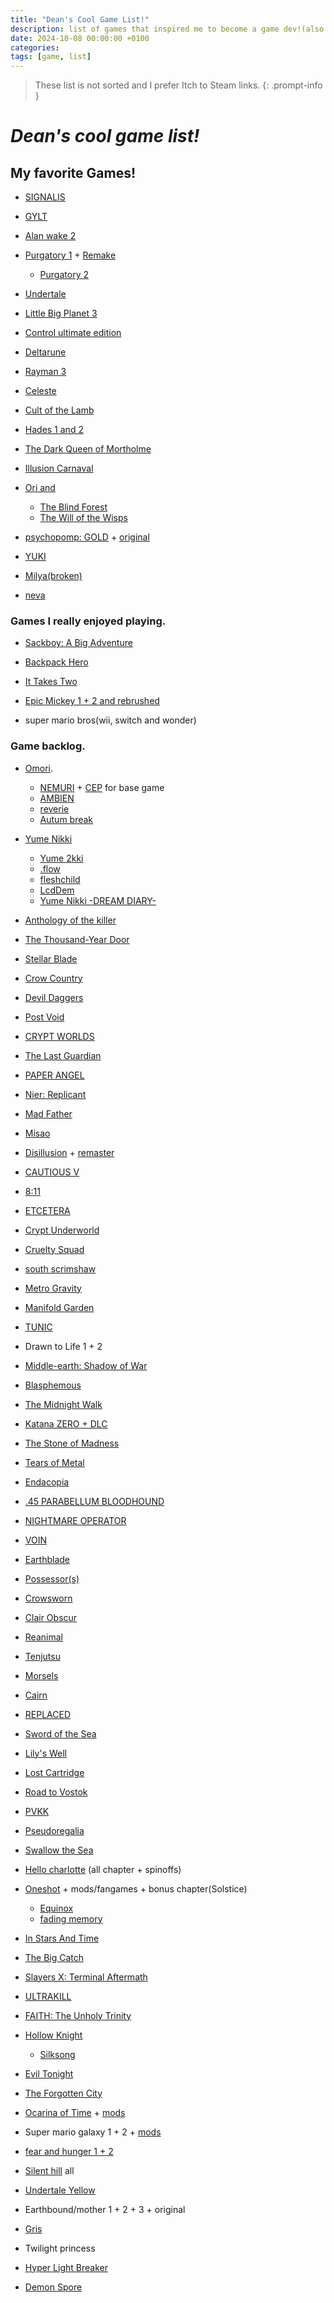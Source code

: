 ```yaml
---
title: "Dean's Cool Game List!"
description: list of games that inspired me to become a game dev!(also to keep being one!)
date: 2024-10-08 00:00:00 +0100
categories:
tags: [game, list]
---
```

> These list is not sorted and
I prefer Itch to Steam links.
{: .prompt-info }
# ***Dean's cool game list!***

## My favorite Games!
- [SIGNALIS](https://rose-engine.org/signalis)

- [GYLT](https://tequilaworks.com/en/gylt)

- [Alan wake 2](https://www.alanwake.com)

- [Purgatory 1](https://memoriesoffear.jcink.net/index.php?showtopic=68) + [Remake](https://store.steampowered.com/app/2851770/NARAKU)
  - [Purgatory 2](https://memoriesoffear.jcink.net/index.php?showtopic=85)

- [Undertale](https://undertale.com)

- [Little Big Planet 3](https://www.lbpunion.com)

- [Control ultimate edition](https://www.remedygames.com/games/control)

- [Deltarune](https://deltarune.com)

- [Rayman 3](https://raymanpc.com/wiki/en/Rayman_3)

- [Celeste](https://www.celestegame.com)

- [Cult of the Lamb](https://www.cultofthelamb.com)

- [Hades 1 and 2](https://www.supergiantgames.com/games/hades-ii/)

- [The Dark Queen of Mortholme](https://qwertyprophecy.itch.io/mortholme)

- [Illusion Carnaval](https://kiz-qi.itch.io/illusion-carnival)

- [Ori and](https://www.orithegame.com/)
    - [The Blind Forest](https://www.orithegame.com/blind-forest)
    - [The Will of the Wisps](https://store.steampowered.com/app/1057090/Ori_and_the_Will_of_the_Wisps)

- [psychopomp: GOLD](https://store.steampowered.com/app/3243190/Psychopomp_GOLD/) + [original](https://karbonic.itch.io/psychopomp)

- [YUKI](https://visualmemoryunit.itch.io/yuki)

- [Milya(broken)](https://lol-rust.itch.io/milyabroken)

- [neva](https://neva.game)



### Games I really enjoyed playing.
- [Sackboy: A Big Adventure](https://store.steampowered.com/app/1599660/Sackboy_A_Big_Adventure)

- [Backpack Hero](https://thejaspel.itch.io/backpack-hero)

- [It Takes Two](https://www.ea.com/games/it-takes-two)

- [Epic Mickey 1 + 2 and rebrushed](https://store.steampowered.com/app/1522160/Disney_Epic_Mickey_Rebrushed)

- super mario bros(wii, switch and wonder)

### Game backlog.
- [Omori](https://www.omori-game.com). 
    - [NEMURI](https://mods.one/mod/nemuri) + [CEP](https://mods.one/mod/cep) for base game
    - [AMBIEN](https://mods.one/mod/ambien)
    - [reverie](https://mods.one/mod/reverie)
    - [Autum break](https://mods.one/mod/autumnbreak)

- [Yume Nikki](https://www.yume.wiki/yume/Yume_Nikki)
  - [Yume 2kki](https://yume.wiki/2kki/Yume_2kki_Wiki)
  - [.flow](https://yume.wiki/flow/Downloads)
  - [fleshchild](https://yumenikkifg.fandom.com/wiki/Fleshchild)
  - [LcdDem](https://guilvector.itch.io/lcddem)
  - [Yume Nikki -DREAM DIARY-](https://store.steampowered.com/app/774811/YUMENIKKI_DREAM_DIARY)

- [Anthology of the killer](https://thecatamites.itch.io/anthology-of-the-killer)

- [The Thousand-Year Door](https://www.mariowiki.com/Paper_Mario:_The_Thousand-Year_Door)

- [Stellar Blade](https://www.stellar-blade.com)

- [Crow Country](https://crowcountrygame.com)

- [Devil Daggers](https://devildaggers.com)

- [Post Void](https://store.steampowered.com/app/1285670/Post_Void)

- [CRYPT WORLDS](https://www.cicadamarionette.com/Games/CryptWorlds/Main.html)

- [The Last Guardian](https://www.playstation.com/en-us/games/the-last-guardian)

- [PAPER ANGEL](https://slitherbop.itch.io/paper-angel)

- [Nier: Replicant](https://store.steampowered.com/app/1113560/NieR_Replicant_ver122474487139)

- [Mad Father](https://store.steampowered.com/app/483980/Mad_Father)

- [Misao](https://store.steampowered.com/app/691450/Misao__2024_HD_Remaster)

- [Disillusion](https://store.steampowered.com/app/1490060/Disillusion) + [remaster](https://disillusionst.itch.io/disillusion-st)

- [CAUTIOUS V](https://beefstrong.itch.io/cautious-v-)

- [8:11](https://goth-6669.itch.io/811)

- [ETCETERA](https://slitherbop.itch.io/etcetera)

- [Crypt Underworld](https://lilithzone.itch.io/crypt-underworld)

- [Cruelty Squad](https://store.steampowered.com/app/1388770/Cruelty_Squad)

- [south scrimshaw](https://nomarsh.itch.io)

- [Metro Gravity](https://store.steampowered.com/app/2986450/Metro_Gravity)

- [Manifold Garden](https://manifold.garden)

- [TUNIC](https://tunicgame.com)

- Drawn to Life 1 + 2

- [Middle-earth: Shadow of War](https://www.shadowofwar.com)

- [Blasphemous](https://store.steampowered.com/app/774361/Blasphemous)

- [The Midnight Walk](https://store.steampowered.com/app/2863640/The_Midnight_Walk)

- [Katana ZERO + DLC](https://katanazero.com)

- [The Stone of Madness](https://store.steampowered.com/app/1309710/The_Stone_of_Madness)

- [Tears of Metal](https://store.steampowered.com/app/1913120/Tears_of_Metal)

- [Endacopia](https://store.steampowered.com/app/2684630/Endacopia)

- [.45 PARABELLUM BLOODHOUND](https://store.steampowered.com/app/3014650/45_PARABELLUM_BLOODHOUND__Cyberpunk_Active_Time_Action)

- [NIGHTMARE OPERATOR](https://store.steampowered.com/app/2957360/NIGHTMARE_OPERATOR)

- [VOIN](https://store.steampowered.com/app/2464530/VOIN)

- [Earthblade](https://exok.com/games/earthblade)

- [Possessor(s)](https://store.steampowered.com/app/2132890/Possessors)

- [Crowsworn](https://crowsworn.com)

- [Clair Obscur](https://www.expedition33.com)

- [Reanimal](https://reanimal.thqnordic.com)

- [Tenjutsu](https://www.devolverdigital.com/games/tenjutsu)

- [Morsels](https://furcula.ca)

- [Cairn](https://store.steampowered.com/app/1588550/Cairn)

- [REPLACED](https://sadcatstudios.com)

- [Sword of the Sea](https://swordoftheseagame.com)

- [Lily's Well](https://pureiceblue.itch.io/lilys-well)

- [Lost Cartridge](https://pureiceblue.itch.io/lost-cartridge-cold-read)

- [Road to Vostok](https://www.roadtovostok.com)

- [PVKK](https://pvkk.game)

- [Pseudoregalia](https://rittzler.itch.io/pseudoregalia)

- [Swallow the Sea](https://itsthetalia.itch.io/swallow-the-sea)

- [Hello charlotte](https://etherane.itch.io) (all chapter + spinoffs) 

- [Oneshot](https://futurecat.itch.io/) + mods/fangames + bonus chapter(Solstice)
    - [Equinox](https://kittehcreations.com/?a=1#mods)
    - [fading memory](https://astrabit.itch.io/oneshot-fading-memory)

- [In Stars And Time](https://www.instarsandtime.com)

- [The Big Catch](https://thebigcatchgame.com)

- [Slayers X: Terminal Aftermath](https://store.steampowered.com/app/1931020/Slayers_X_Terminal_Aftermath_Vengance_of_the_Slayer)

- [ULTRAKILL](https://store.steampowered.com/app/1229490/ULTRAKILL)

- [FAITH: The Unholy Trinity](https://store.steampowered.com/app/1179080/FAITH_The_Unholy_Trinity/?curator_clanid=6856383&curator_listid=32813)

- [Hollow Knight](https://store.steampowered.com/app/367520/Hollow_Knight)
    - [Silksong](https://store.steampowered.com/app/1030300/Hollow_Knight_Silksong)

- [Evil Tonight](https://dyagames.itch.io/evil-tonight)

- [The Forgotten City](https://forgottencitygame.com)

- [Ocarina of Time](https://archive.org/details/the-legend-of-zelda-ocarina-of-time-usa_202012) + [mods](https://hylianmodding.com/mods)

- Super mario galaxy 1 + 2 + [mods](https://aurumsmods.com/nmg)

- [fear and hunger 1 + 2](https://mirohaver.itch.io)

- [Silent hill](https://www.konami.com/games/silenthill/gate) all

- [Undertale Yellow](https://gamejolt.com/games/UndertaleYellow/136925)

- Earthbound/mother 1 + 2 + 3 + original

- [Gris](https://nomada.studio)

- Twilight princess

- [Hyper Light Breaker](https://www.hyperlightbreaker.com)

- [Demon Spore](https://demonspore.com)
